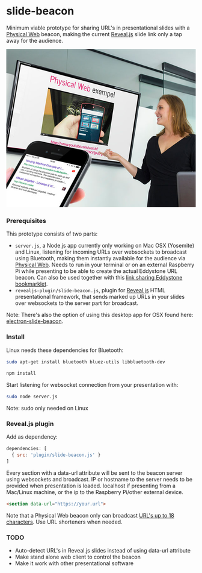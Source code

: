 # slide-beacon
Minimum viable prototype for sharing URL's in presentational slides with a [Physical Web](http://github.com/google/physical-web) beacon, making the current [Reveal.js](https://github.com/hakimel/reveal.js/) slide link only a tap away for the audience. 

![](https://raw.githubusercontent.com/dermike/dermike.github.io/master/images/project_slidebeacon.jpg)

### Prerequisites
This prototype consists of two parts:
* `server.js`, a Node.js app currently only working on Mac OSX (Yosemite) and Linux, listening for incoming URLs over websockets to broadcast using Bluetooth, making them instantly available for the audience via [Physical Web](http://physical-web.org). Needs to run in your terminal or on an external Raspberry Pi while presenting to be able to create the actual Eddystone URL beacon. Can also be used together with this [link sharing Eddystone bookmarklet](https://github.com/dermike/eddystone-bookmarklet).
* `revealjs-plugin/slide-beacon.js`, plugin for [Reveal.js](https://github.com/hakimel/reveal.js/) HTML presentational framework, that sends marked up URLs in your slides over websockets to the server part for broadcast.

Note: There's also the option of using this desktop app for OSX found here: [electron-slide-beacon](https://github.com/dermike/electron-slide-beacon).

### Install
Linux needs these dependencies for Bluetooth:

```sh
sudo apt-get install bluetooth bluez-utils libbluetooth-dev
```

```sh
npm install
```

Start listening for websocket connection from your presentation with:

```sh
sudo node server.js
```

Note: sudo only needed on Linux

### Reveal.js plugin
Add as dependency:

```javascript
dependencies: [
  { src: 'plugin/slide-beacon.js' }
]
```

Every section with a data-url attribute will be sent to the beacon server using websockets and broadcast. IP or hostname to the server needs to be provided when presentation is loaded. localhost if presenting from a Mac/Linux machine, or the ip to the Raspberry Pi/other external device.

```html
<section data-url="https://your.url">
```

Note that a Physical Web beacon only can broadcast [URL's up to 18 characters](https://github.com/google/uribeacon#short-urls). Use URL shorteners when needed.

### TODO
* Auto-detect URL's in Reveal.js slides instead of using data-url attribute
* Make stand alone web client to control the beacon
* Make it work with other presentational software
